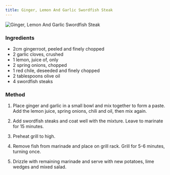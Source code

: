 ```yaml
---
title: Ginger, Lemon And Garlic Swordfish Steak
---
```


![Ginger, Lemon And Garlic Swordfish Steak](https://img.sndimg.com/food/image/upload/f_auto,c_thumb,q_55,w_860,ar_3:2/v1/img/recipes/23/38/44/zbaEuKY4T5OI5vmo2m7c_263-grilled-swordfish.jpg)

### Ingredients

* 2cm gingerroot, peeled and finely chopped
* 2 garlic cloves, crushed
* 1 lemon, juice of, only
* 2 spring onions, chopped
* 1 red chile, deseeded and finely chopped
* 2 tablespoons olive oil
* 4 swordfish steaks


### Method

1. Place ginger and garlic in a small bowl and mix together to form a paste. 
Add the lemon juice, spring onions, chili and oil, then mix again.

2. Add swordfish steaks and coat well with the mixture. Leave to marinate for 15 minutes.

3. Preheat grill to high.

4. Remove fish from marinade and place on grill rack. Grill for 5-6 minutes, turning once.

5. Drizzle with remaining marinade and serve with new potatoes, lime wedges and mixed salad.

